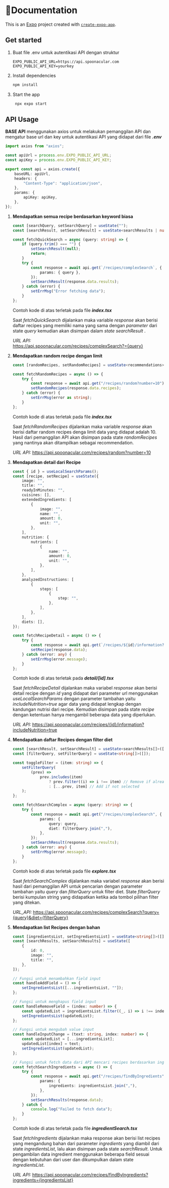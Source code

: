 # 📄Documentation

This is an [Expo](https://expo.dev) project created with [`create-expo-app`](https://www.npmjs.com/package/create-expo-app).

## Get started

1. Buat file .env untuk autentikasi API dengan struktur

    ```
    EXPO_PUBLIC_API_URL=https://api.spoonacular.com
    EXPO_PUBLIC_API_KEY=yourkey
    ```

2. Install dependencies

    ```bash
    npm install
    ```

3. Start the app

    ```bash
     npx expo start
    ```

## API Usage

**BASE API**
menggunakan axios untuk melakukan pemanggilan API dan mengatur base url dan key untuk autentikasi API yang didapat dari file _**.env**_

```typescript
import axios from "axios";

const apiUrl = process.env.EXPO_PUBLIC_API_URL;
const apiKey = process.env.EXPO_PUBLIC_API_KEY;

export const api = axios.create({
    baseURL: apiUrl,
    headers: {
        "Content-Type": "application/json",
    },
    params: {
        apiKey: apiKey,
    },
});
```

1.  **Mendapatkan semua recipe berdasarkan keyword biasa**

    ```typescript
    const [searchQuery, setSearchQuery] = useState("");
    const [searchResult, setSearchResult] = useState<searchResults | null>();

    const fetchQuickSearch = async (query: string) => {
        if (query.trim() === "") {
            setSearchResult(null);
            return;
        }
        try {
            const response = await api.get(`/recipes/complexSearch`, {
                params: { query },
            });
            setSearchResult(response.data.results);
        } catch (error) {
            setErrMsg("Error fetching data");
        }
    };
    ```

    Contoh kode di atas terletak pada file **_index.tsx_**

    Saat _fetchQuickSearch_ dijalankan maka variable _response_ akan berisi daftar recipes yang memiliki nama yang sama dengan _parameter_ dari state _query_ kemudian akan disimpan dalam _state searchResult_ .

    _URL API:_  
    https://api.spoonacular.com/recipes/complexSearch?={query}

2.  **Mendapatkan random recipe dengan limit**

    ```typescript
    const [randomRecipes, setRandomRecipes] = useState<recommendations>();

    const fetchRandomRecipes = async () => {
        try {
            const response = await api.get("/recipes/random?number=10");
            setRandomRecipes(response.data.recipes);
        } catch (error) {
            setErrMsg(error as string);
        }
    };
    ```

    Contoh kode di atas terletak pada file **_index.tsx_**

    Saat _fetchRandomRecipes_ dijalankan maka variable _response_ akan berisi daftar random recipes denga limit data yang didapat adalah 10. Hasil dari pemanggilan API akan disimpan pada state _randomRecipes_ yang nantinya akan ditampilkan sebagai recommendation.

    _URL API:_
    https://api.spoonacular.com/recipes/random?number=10

3.  **Mendapatkan detail dari Recipe**

    ```typescript
    const { id } = useLocalSearchParams();
    const [recipe, setRecipe] = useState({
        image: "",
        title: "",
        readyInMinutes: "",
        cuisines: [],
        extendedIngredients: [
            {
                image: "",
                name: "",
                amount: 0,
                unit: "",
            },
        ],
        nutrition: {
            nutrients: [
                {
                    name: "",
                    amount: 0,
                    unit: "",
                },
            ],
        },
        analyzedInstructions: [
            {
                steps: [
                    {
                        step: "",
                    },
                ],
            },
        ],
        diets: [],
    });

    const fetchRecipeDetail = async () => {
        try {
            const response = await api.get(`/recipes/${id}/information?includeNutrition=true`);
            setRecipe(response.data);
        } catch (error: any) {
            setErrMsg(error.message);
        }
    };
    ```

    Contoh kode di atas terletak pada **_detail/[id].tsx_**

    Saat _fetchRecipeDetail_ dijalankan maka variabel _response_ akan berisi detail recipe dengan _id_ yang didapat dari parameter url menggunakan _useLocalSearchParams_ dengan parameter tambahan yaitu _includeNutrition=true_ agar data yang didapat lengkap dengan kandungan nutrisi dari recipe. Kemudian disimpan pada state _recipe_ dengan ketentuan hanya mengambil beberapa data yang diperlukan.

    _URL API:_
    https://api.spoonacular.com/recipes/{id}/information?includeNutrition=true

4.  **Mendapatkan daftar Recipes dengan filter diet**

    ```typescript
    const [searchResult, setSearchResult] = useState<searchResults[]>([]);
    const [filterQuery, setFilterQuery] = useState<string[]>([]);

    const toggleFilter = (item: string) => {
        setFilterQuery(
            (prev) =>
                prev.includes(item)
                    ? prev.filter((i) => i !== item) // Remove if already selected
                    : [...prev, item] // Add if not selected
        );
    };

    const fetchSearchComplex = async (query: string) => {
        try {
            const response = await api.get("/recipes/complexSearch", {
                params: {
                    query: query,
                    diet: filterQuery.join(","),
                },
            });
            setSearchResult(response.data.results);
        } catch (error: any) {
            setErrMsg(error.message);
        }
    };
    ```

    Contoh kode di atas terletak pada file _**explore.tsx**_

    Saat _fetchSearchComplex_ dijalankan maka variabel _response_ akan berisi hasil dari pemanggilan API untuk pencarian dengan parameter tambahan yaitu _query_ dan _filterQuery_ untuk filter diet. State _filterQuery_ berisi kumpulan string yang didapatkan ketika ada tombol pilihan filter yang ditekan.

    _URL_API:_ https://api.spoonacular.com/recipes/complexSearch?query={query}&diet={filterQuery}

5.  **Mendapatkan list Recipes dengan bahan**

    ```typescript
    const [ingredientsList, setIngredientsList] = useState<string[]>([]);
    const [searchResults, setSearchResults] = useState([
        {
            id: 0,
            image: "",
            title: "",
        },
    ]);

    // Fungsi untuk menambahkan field input
    const handleAddField = () => {
        setIngredientsList([...ingredientsList, ""]);
    };

    // Fungsi untuk menghapus field input
    const handleRemoveField = (index: number) => {
        const updatedList = ingredientsList.filter((_, i) => i !== index);
        setIngredientsList(updatedList);
    };

    // Fungsi untuk mengubah value input
    const handleInputChange = (text: string, index: number) => {
        const updatedList = [...ingredientsList];
        updatedList[index] = text;
        setIngredientsList(updatedList);
    };

    // Fungsi untuk fetch data dari API mencari recipes berdasarkan ingredients
    const fetchSearchIngredients = async () => {
        try {
            const response = await api.get("/recipes/findByIngredients", {
                params: {
                    ingredients: ingredientsList.join(","),
                },
            });
            setSearchResults(response.data);
        } catch {
            console.log("Failed to fetch data");
        }
    };
    ```

    Contoh kode di atas terletak pada file _**ingredientSearch.tsx**_

    Saat _fetchIngredients_ dijalankan maka response akan berisi list recipes yang mengandung bahan dari parameter _ingredients_ yang diambil dari state _ingredientsList_, lalu akan disimpan pada state _searchResult_. Untuk pengambilan data ingredient menggunakan beberapa field sesuai dengan kebutuhan dari user dan dikumpulkan dalam state _ingredientsList_.

    _URL API:_ https://api.spoonacular.com/recipes/findByIngredients?ingredients={ingredientsList}

